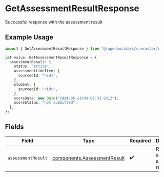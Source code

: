 # GetAssessmentResultResponse

Successful response with the assessment result

## Example Usage

```typescript
import { GetAssessmentResultResponse } from "@superbuilders/oneroster/models/operations";

let value: GetAssessmentResultResponse = {
  assessmentResult: {
    status: "active",
    assessmentLineItem: {
      sourcedId: "<id>",
    },
    student: {
      sourcedId: "<id>",
    },
    scoreDate: new Date("2024-05-21T03:02:33.951Z"),
    scoreStatus: "not submitted",
  },
};
```

## Fields

| Field                                                                      | Type                                                                       | Required                                                                   | Description                                                                |
| -------------------------------------------------------------------------- | -------------------------------------------------------------------------- | -------------------------------------------------------------------------- | -------------------------------------------------------------------------- |
| `assessmentResult`                                                         | [components.AssessmentResult](../../models/components/assessmentresult.md) | :heavy_check_mark:                                                         | Represents an assessment result.                                           |